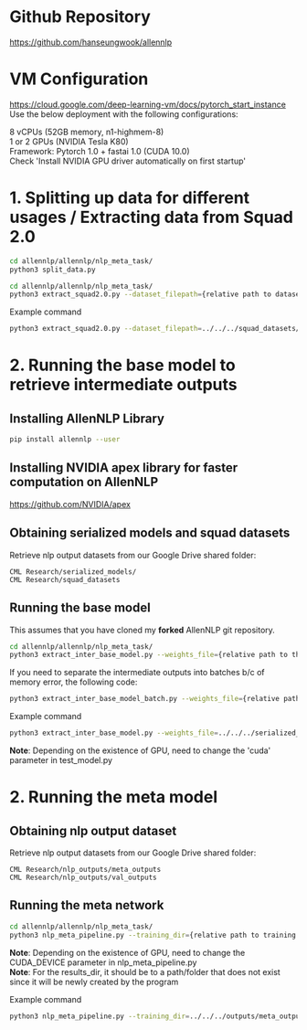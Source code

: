 # Github Repository
https://github.com/hanseungwook/allennlp

# VM Configuration
https://cloud.google.com/deep-learning-vm/docs/pytorch_start_instance   
Use the below deployment with the following configurations:    
  
8 vCPUs (52GB memory, n1-highmem-8)  
1 or 2 GPUs (NVIDIA Tesla K80)  
Framework: Pytorch 1.0 + fastai 1.0 (CUDA 10.0)  
Check 'Install NVIDIA GPU driver automatically on first startup'  

# 1. Splitting up data for different usages / Extracting data from Squad 2.0
```bash
cd allennlp/allennlp/nlp_meta_task/
python3 split_data.py 
```

```bash
cd allennlp/allennlp/nlp_meta_task/
python3 extract_squad2.0.py --dataset_filepath={relative path to dataset to extract from} --output_file={name of output file to save extracted dataset}
```

Example command
```bash
python3 extract_squad2.0.py --dataset_filepath=../../../squad_datasets/train-v2.0.json --output_file=squad_v2.0_train_pos.json
```

# 2. Running the base model to retrieve intermediate outputs
## Installing AllenNLP Library
```bash
pip install allennlp --user
```

## Installing NVIDIA apex library for faster computation on AllenNLP
https://github.com/NVIDIA/apex

## Obtaining serialized models and squad datasets
Retrieve nlp output datasets from our Google Drive shared folder:

```
CML Research/serialized_models/  
CML Research/squad_datasets
```

## Running the base model
This assumes that you have cloned my **forked** AllenNLP git repository.  
  
```bash
cd allennlp/allennlp/nlp_meta_task/
python3 extract_inter_base_model.py --weights_file={relative path to the weights to load} --serialization_dir={relative path to serialized_dir} --val_filepath={relative path to squad dataset to evaluate} --cuda={cuda device num or cpu}
```

If you need to separate the intermediate outputs into batches b/c of memory error, the following code:
```bash
python3 extract_inter_base_model_batch.py --weights_file={relative path to the weights to load} --serialization_dir={relative path to serialized_dir} --val_filepath={relative path to squad dataset to evaluate} --output_dir={relative path to output folder to create} --cuda={cuda device num or cpu}
```

Example command
```bash
python3 extract_inter_base_model.py --weights_file=../../../serialized_models/test4/best.th --serialization_dir=../../../serialized_models/test4/ --val_filepath../../../squad_datasets/dataset_val_q.json --output_dir=../../../outputs/train_outputs/ --cuda=0
```  

**Note**: Depending on the existence of GPU, need to change the 'cuda' parameter in test_model.py  

# 2. Running the meta model

## Obtaining nlp output dataset
Retrieve nlp output datasets from our Google Drive shared folder:

```
CML Research/nlp_outputs/meta_outputs  
CML Research/nlp_outputs/val_outputs
```

## Running the meta network
```bash
cd allennlp/allennlp/nlp_meta_task/
python3 nlp_meta_pipeline.py --training_dir={relative path to training data folder for meta network} --validation_dir={relative path to validation data for meta network} --results_dir={relative path of folder to which the results will be saved}
```

**Note**: Depending on the existence of GPU, need to change the CUDA_DEVICE parameter in nlp_meta_pipeline.py  
**Note**: For the results_dir, it should be to a path/folder that does not exist since it will be newly created by the program

Example command
```bash
python3 nlp_meta_pipeline.py --training_dir=../../../outputs/meta_outputs/ --validation_dir=../../../outputs/val_outputs/ --results_dir='./results'
```

